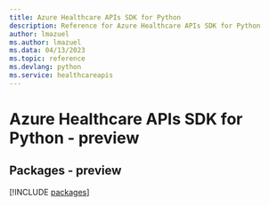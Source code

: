 ```yaml
---
title: Azure Healthcare APIs SDK for Python
description: Reference for Azure Healthcare APIs SDK for Python
author: lmazuel
ms.author: lmazuel
ms.data: 04/13/2023
ms.topic: reference
ms.devlang: python
ms.service: healthcareapis
---
```

# Azure Healthcare APIs SDK for Python - preview
## Packages - preview
[!INCLUDE [packages](healthcare-apis-index.md)]